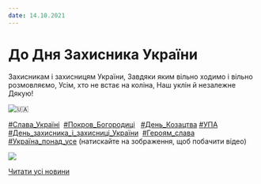 ```yaml
---
date: 14.10.2021
---
```

# До Дня Захисника України

Захисникам і захисницям України,
Завдяки яким вільно ходимо і вільно розмовляємо,
Усім, хто не встає на коліна,
Наш уклін й незалежне Дякую!

![🇺🇦](https://www.facebook.com/images/emoji.php/v9/tf2/1/16/1f1fa_1f1e6.png)

[#Слава_Україні](https://www.facebook.com/hashtag/%D1%81%D0%BB%D0%B0%D0%B2%D0%B0_%D1%83%D0%BA%D1%80%D0%B0%D1%97%D0%BD%D1%96?__eep__=6&amp;__cft__[0]=AZXlweITp3ZqvpwbYBoVSVB0sTMmsxfWlnf1vREa_cJdi4pns5p5ErIPFwCuIY8n4qQTw-BjcGxIbEtbbZhN8IcfNxP8Qak7WB5Bu_IFlNizPoHon2BXh1TDpmmW77K5bZcBc6Gu5fLiyP71YIrsjUZcOG1HI9oM7QCYyWrRNt3n8oYfNN9frW3d_Tw_220ZP6w&amp;__tn__=*NK-y-R)  [#Покров_Богородиці](https://www.facebook.com/hashtag/%D0%BF%D0%BE%D0%BA%D1%80%D0%BE%D0%B2_%D0%B1%D0%BE%D0%B3%D0%BE%D1%80%D0%BE%D0%B4%D0%B8%D1%86%D1%96?__eep__=6&amp;__cft__[0]=AZXlweITp3ZqvpwbYBoVSVB0sTMmsxfWlnf1vREa_cJdi4pns5p5ErIPFwCuIY8n4qQTw-BjcGxIbEtbbZhN8IcfNxP8Qak7WB5Bu_IFlNizPoHon2BXh1TDpmmW77K5bZcBc6Gu5fLiyP71YIrsjUZcOG1HI9oM7QCYyWrRNt3n8oYfNN9frW3d_Tw_220ZP6w&amp;__tn__=*NK-y-R)   [#День_Козацтва](https://www.facebook.com/hashtag/%D0%B4%D0%B5%D0%BD%D1%8C_%D0%BA%D0%BE%D0%B7%D0%B0%D1%86%D1%82%D0%B2%D0%B0?__eep__=6&amp;__cft__[0]=AZXlweITp3ZqvpwbYBoVSVB0sTMmsxfWlnf1vREa_cJdi4pns5p5ErIPFwCuIY8n4qQTw-BjcGxIbEtbbZhN8IcfNxP8Qak7WB5Bu_IFlNizPoHon2BXh1TDpmmW77K5bZcBc6Gu5fLiyP71YIrsjUZcOG1HI9oM7QCYyWrRNt3n8oYfNN9frW3d_Tw_220ZP6w&amp;__tn__=*NK-y-R) [#УПА](https://www.facebook.com/hashtag/%D1%83%D0%BF%D0%B0?__eep__=6&amp;__cft__[0]=AZXlweITp3ZqvpwbYBoVSVB0sTMmsxfWlnf1vREa_cJdi4pns5p5ErIPFwCuIY8n4qQTw-BjcGxIbEtbbZhN8IcfNxP8Qak7WB5Bu_IFlNizPoHon2BXh1TDpmmW77K5bZcBc6Gu5fLiyP71YIrsjUZcOG1HI9oM7QCYyWrRNt3n8oYfNN9frW3d_Tw_220ZP6w&amp;__tn__=*NK-y-R)
[#День_захисника_і_захисниці_України](https://www.facebook.com/hashtag/%D0%B4%D0%B5%D0%BD%D1%8C_%D0%B7%D0%B0%D1%85%D0%B8%D1%81%D0%BD%D0%B8%D0%BA%D0%B0_%D1%96_%D0%B7%D0%B0%D1%85%D0%B8%D1%81%D0%BD%D0%B8%D1%86%D1%96_%D1%83%D0%BA%D1%80%D0%B0%D1%97%D0%BD%D0%B8?__eep__=6&amp;__cft__[0]=AZXlweITp3ZqvpwbYBoVSVB0sTMmsxfWlnf1vREa_cJdi4pns5p5ErIPFwCuIY8n4qQTw-BjcGxIbEtbbZhN8IcfNxP8Qak7WB5Bu_IFlNizPoHon2BXh1TDpmmW77K5bZcBc6Gu5fLiyP71YIrsjUZcOG1HI9oM7QCYyWrRNt3n8oYfNN9frW3d_Tw_220ZP6w&amp;__tn__=*NK-y-R)  [#Героям_слава](https://www.facebook.com/hashtag/%D0%B3%D0%B5%D1%80%D0%BE%D1%8F%D0%BC_%D1%81%D0%BB%D0%B0%D0%B2%D0%B0?__eep__=6&amp;__cft__[0]=AZXlweITp3ZqvpwbYBoVSVB0sTMmsxfWlnf1vREa_cJdi4pns5p5ErIPFwCuIY8n4qQTw-BjcGxIbEtbbZhN8IcfNxP8Qak7WB5Bu_IFlNizPoHon2BXh1TDpmmW77K5bZcBc6Gu5fLiyP71YIrsjUZcOG1HI9oM7QCYyWrRNt3n8oYfNN9frW3d_Tw_220ZP6w&amp;__tn__=*NK-y-R) [#Україна_понад_усе](https://www.facebook.com/hashtag/%D1%83%D0%BA%D1%80%D0%B0%D1%97%D0%BD%D0%B0_%D0%BF%D0%BE%D0%BD%D0%B0%D0%B4_%D1%83%D1%81%D0%B5?__eep__=6&amp;__cft__[0]=AZXlweITp3ZqvpwbYBoVSVB0sTMmsxfWlnf1vREa_cJdi4pns5p5ErIPFwCuIY8n4qQTw-BjcGxIbEtbbZhN8IcfNxP8Qak7WB5Bu_IFlNizPoHon2BXh1TDpmmW77K5bZcBc6Gu5fLiyP71YIrsjUZcOG1HI9oM7QCYyWrRNt3n8oYfNN9frW3d_Tw_220ZP6w&amp;__tn__=*NK-y-R)
(натискайте на зображення, щоб побачити відео)

[![](/images/blog/до-дня-захисника-україни/pokrova.jpg)](https://www.youtube.com/watch?v=umGD7PQjd1A)

[Читати усі новини](/news)
